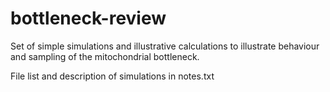 # bottleneck-review

Set of simple simulations and illustrative calculations to illustrate behaviour and sampling of the mitochondrial bottleneck.

File list and description of simulations in notes.txt
